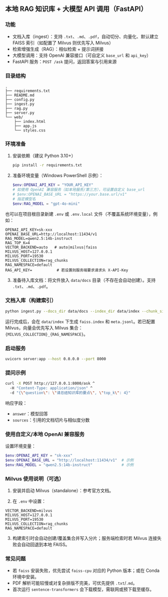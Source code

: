 ## 本地 RAG 知识库 + 大模型 API 调用（FastAPI）

### 功能

- 文档入库（ingest）：支持 `.txt`、`.md`、`.pdf`，自动切分、向量化、默认建立 FAISS 索引（如配置了 Milvus 则优先写入 Milvus）
- 检索增强生成（RAG）：相似检索 + 提示词拼接
- 大模型调用：支持 OpenAI 兼容接口（可自定义 `base_url` 和 `api_key`）
- FastAPI 服务：`POST /ask` 提问，返回答案与引用来源

### 目录结构

```
.
├── requirements.txt
├── README.md
├── config.py
├── ingest.py
├── rag.py
├── server.py
└── web/
    ├── index.html
    ├── app.js
    └── styles.css
```

### 环境准备

1) 安装依赖（建议 Python 3.10+）
   
   ```bash
   pip install -r requirements.txt
   ```

2) 准备环境变量（Windows PowerShell 示例）：
   
   ```powershell
   $env:OPENAI_API_KEY = "YOUR_API_KEY"
   # 如使用 OpenAI 兼容服务（如本地服务/第三方），可设置自定义 base_url
   # $env:OPENAI_BASE_URL = "https://your.base.url/v1"
   # 指定模型名
   $env:RAG_MODEL = "gpt-4o-mini"
   ```

也可以在项目根目录新建 `.env` 或 `.env.local` 文件（不覆盖系统环境变量），例如：

```
OPENAI_API_KEY=sk-xxx
OPENAI_BASE_URL=http://localhost:11434/v1
RAG_MODEL=qwen2.5:14b-instruct
RAG_TOP_K=4
VECTOR_BACKEND=auto   # auto|milvus|faiss
MILVUS_HOST=127.0.0.1
MILVUS_PORT=19530
MILVUS_COLLECTION=rag_chunks
RAG_NAMESPACE=default
RAG_API_KEY=           # 若设置则服务端要求请求头 X-API-Key
```

3) 准备待入库文档：将文件放入 `data/docs` 目录（不存在会自动创建）。支持 `.txt`、`.md`、`.pdf`。

### 文档入库（构建索引）

```bash
python ingest.py --docs_dir data/docs --index_dir data/index --chunk_size 800 --chunk_overlap 120
```

运行完成后，会在 `data/index` 下生成 `faiss.index` 和 `meta.jsonl`。若已配置 Milvus，向量会优先写入 Milvus 集合：`{MILVUS_COLLECTION}_{RAG_NAMESPACE}`。

### 启动服务

```bash
uvicorn server:app --host 0.0.0.0 --port 8000
```

### 提问示例

```bash
curl -X POST http://127.0.0.1:8000/ask ^
  -H "Content-Type: application/json" ^
  -d "{\"question\": \"请总结知识库的要点\", \"top_k\": 4}"
```

响应字段：

- `answer`：模型回答
- `sources`：引用的文档切片与相似度分数

### 使用自定义/本地 OpenAI 兼容服务

设置环境变量：

```powershell
$env:OPENAI_API_KEY = "sk-xxx"
$env:OPENAI_BASE_URL = "http://localhost:11434/v1"  # 示例
$env:RAG_MODEL = "qwen2.5:14b-instruct"             # 示例
```

### Milvus 使用说明（可选）

1) 安装并启动 Milvus（standalone）：参考官方文档。

2) 在 `.env` 中设置：

```
VECTOR_BACKEND=milvus
MILVUS_HOST=127.0.0.1
MILVUS_PORT=19530
MILVUS_COLLECTION=rag_chunks
RAG_NAMESPACE=default
```

3) 构建索引时会自动创建/覆盖集合并写入分片；服务端检索时若 Milvus 连接失败会自动回退到本地 FAISS。

### 常见问题

- 若 `faiss` 安装失败，优先尝试 `faiss-cpu` 对应的 Python 版本；或在 Conda 环境中安装。
- PDF 解析可能较慢或对复杂排版不完美，可优先提供 `.txt`/`.md`。
- 首次运行 `sentence-transformers` 会下载模型，需联网或预下载至缓存。
